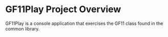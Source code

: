 GF11Play Project Overview
==========================

GF11Play is a console application that exercises the GF11 class found in the common library.